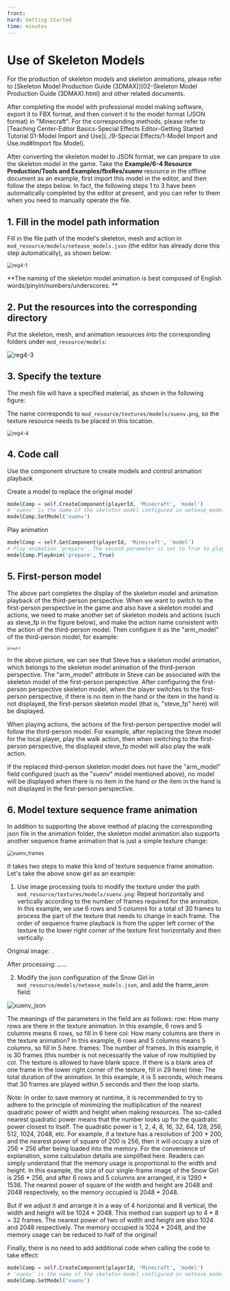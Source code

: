 ```yaml
--- 
front: 
hard: Getting Started 
time: minutes 
--- 
```


# Use of Skeleton Models 

For the production of skeleton models and skeleton animations, please refer to [Skeleton Model Production Guide (3DMAX)](02-Skeleton Model Production Guide (3DMAX).html) and other related documents. 

After completing the model with professional model making software, export it to FBX format, and then convert it to the model format (JSON format) in "Minecraft". For the corresponding methods, please refer to [Teaching Center-Editor Basics-Special Effects Editor-Getting Started Tutorial 01-Model Import and Use](../9-Special Effects/1-Model Import and Use.md#Import fbx Model). 

After converting the skeleton model to JSON format, we can prepare to use the skeleton model in the game. Take the **Example/6-4 Resource Production/Tools and Examples/fbxRes/xuenv** resource in the offline document as an example, first import this model in the editor, and then follow the steps below. In fact, the following steps 1 to 3 have been automatically completed by the editor at present, and you can refer to them when you need to manually operate the file.

## 1. Fill in the model path information 

Fill in the file path of the model's skeleton, mesh and action in `mod_resource/models/netease_models.json` (the editor has already done this step automatically), as shown below: 

<img src="./picture/anim/reg4-1.png" alt="reg4-1" style="zoom: 80%;" /> 

**The naming of the skeleton model animation is best composed of English words/pinyin/numbers/underscores. ** 

## 2. Put the resources into the corresponding directory 

Put the skeleton, mesh, and animation resources into the corresponding folders under `mod_resource/models`: 

![reg4-3](./picture/anim/reg4-3.png) 

## 3. Specify the texture 

The mesh file will have a specified material, as shown in the following figure: 

The name corresponds to `mod_resource/textures/models/xuenv.png`, so the texture resource needs to be placed in this location. 

<img src="./picture/anim/reg4-4.png" alt="reg4-4" style="zoom: 80%;" /> 

## 4. Code call 

Use the component structure to create models and control animation playback 

Create a model to replace the original model 

```python 
modelComp = self.CreateComponent(playerId, 'Minecraft', 'model') 
# 'xuenv' is the name of the skeleton model configured in netease_models.json 
modelComp.SetModel('xuenv') 
``` 

Play animation 


```python 
modelComp = self.GetComponent(playerId, 'Minecraft', 'model') 
# Play animation 'prepare'. The second parameter is set to True to play the animation in a loop. For detailed interface information, please refer to the modAPI interface document 
modelComp.PlayAnim('prepare', True) 
``` 

## 5. First-person model 

The above part completes the display of the skeleton model and animation playback of the third-person perspective. When we want to switch to the first-person perspective in the game and also have a skeleton model and actions, we need to make another set of skeleton models and actions (such as steve_fp in the figure below), and make the action name consistent with the action of the third-person model. Then configure it as the "arm_model" of the third-person model, for example: 

<img src="./picture/anim/reg4-2.png" alt="reg4-2" style="zoom: 50%;" /> 

In the above picture, we can see that Steve has a skeleton model animation, which belongs to the skeleton model animation of the third-person perspective. The "arm_model" attribute in Steve can be associated with the skeleton model of the first-person perspective. After configuring the first-person perspective skeleton model, when the player switches to the first-person perspective, if there is no item in the hand or the item in the hand is not displayed, the first-person skeleton model (that is, "steve_fp" here) will be displayed. 

When playing actions, the actions of the first-person perspective model will follow the third-person model. For example, after replacing the Steve model for the local player, play the walk action, then when switching to the first-person perspective, the displayed steve_fp model will also play the walk action. 

If the replaced third-person skeleton model does not have the "arm_model" field configured (such as the "xuenv" model mentioned above), no model will be displayed when there is no item in the hand or the item in the hand is not displayed in the first-person perspective. 

## 6. Model texture sequence frame animation 

In addition to supporting the above method of placing the corresponding json file in the animation folder, the skeleton model animation also supports another sequence frame animation that is just a simple texture change: 

<img src="./picture/frame_anim/xuenv_frames.gif" alt="xuenv_frames" style="zoom: 80%;" /> 

It takes two steps to make this kind of texture sequence frame animation. Let's take the above snow girl as an example: 

1) Use image processing tools to modify the texture under the path `mod_resource/textures/models/xuenv.png`: 
Repeat horizontally and vertically according to the number of frames required for the animation. In this example, we use 6 rows and 5 columns for a total of 30 frames to process the part of the texture that needs to change in each frame. The order of sequence frame playback is from the upper left corner of the texture to the lower right corner of the texture first horizontally and then vertically. 

Original image: 
<img src="./picture/frame_anim/xuenv.png" alt="xuenv" style="zoom: 10%;" /> 

After processing: 
<img src="./picture/frame_anim/xuenv_frames.png" alt="xuenv_frames" style="zoom: 20%;" /> 

2) Modify the json configuration of the Snow Girl in `mod_resource/models/netease_models.json`, and add the frame_anim field: 

<img src="./picture/frame_anim/xuenv_json.png" alt="xuenv_json" style="zoom: 100%;" /> 

The meanings of the parameters in the field are as follows: 
row: How many rows are there in the texture animation. In this example, 6 rows and 5 columns means 6 rows, so fill in 6 here 
col: How many columns are there in the texture animation? In this example, 6 rows and 5 columns means 5 columns, so fill in 5 here. 
frames: The number of frames. In this example, it is 30 frames (this number is not necessarily the value of row multiplied by col. The texture is allowed to have blank space. If there is a blank area of one frame in the lower right corner of the texture, fill in 29 here) 
time: The total duration of the animation. In this example, it is 5 seconds, which means that 30 frames are played within 5 seconds and then the loop starts. 

Note: 
In order to save memory at runtime, it is recommended to try to adhere to the principle of minimizing the multiplication of the nearest quadratic power of width and height when making resources. 
The so-called nearest quadratic power means that the number looks up for the quadratic power closest to itself. The quadratic power is 1, 2, 4, 8, 16, 32, 64, 128, 256, 512, 1024, 2048, etc. 
For example, if a texture has a resolution of 200 * 200, and the nearest power of square of 200 is 256, then it will occupy a size of 256 * 256 after being loaded into the memory. For the convenience of explanation, some calculation details are simplified here. Readers can simply understand that the memory usage is proportional to the width and height. 
In this example, the size of our single-frame image of the Snow Girl is 256 * 256, and after 6 rows and 5 columns are arranged, it is 1280 * 1536. The nearest power of square of the width and height are 2048 and 2048 respectively, so the memory occupied is 2048 * 2048.

But if we adjust it and arrange it in a way of 4 horizontal and 8 vertical, the width and height will be 1024 * 2048. This method can support up to 4 * 8 = 32 frames. The nearest power of two of width and height are also 1024 and 2048 respectively. The memory occupied is 1024 * 2048, and the memory usage can be reduced to half of the original! 

Finally, there is no need to add additional code when calling the code to take effect: 
```python 
modelComp = self.CreateComponent(playerId, 'Minecraft', 'model') 
# 'xuenv' is the name of the skeleton model configured in netease_models.json 
modelComp.SetModel('xuenv') 
```